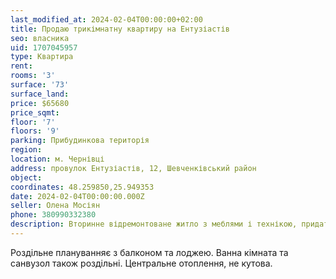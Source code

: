 ```yaml
---
last_modified_at: 2024-02-04T00:00:00+02:00
title: Продаю трикімнатну квартиру на Ентузіастів
seo: власника
uid: 1707045957
type: Квартира
rent:
rooms: '3'
surface: '73'
surface_land:
price: $65680
price_sqmt:
floor: '7'
floors: '9'
parking: Прибудинкова територія
region:
location: м. Чернівці
address: провулок Ентузіастів, 12, Шевченківський район
object:
coordinates: 48.259850,25.949353
date: 2024-02-04T00:00:00.000Z
seller: Олена Мосіян
phone: 380990332380
description: Вторинне відремонтоване житло з меблями і технікою, придатне і готове для проживання
---
```


Роздільне плануванняє з балконом та лоджею. Ванна кімната та санвузол також роздільні. Центральне отоплення, не кутова.
